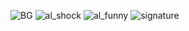 ![BG](https://cdn.jsdelivr.net/gh/sakurakouji-luna/pic@main/forum/BG.jpg)
![al_shock](https://cdn.jsdelivr.net/gh/sakurakouji-luna/pic@main/forum/al_shock.gif)
![al_funny](https://cdn.jsdelivr.net/gh/sakurakouji-luna/pic@main/forum/al_funny.gif)
![signature](https://cdn.jsdelivr.net/gh/sakurakouji-luna/pic@main/forum/signature.png)